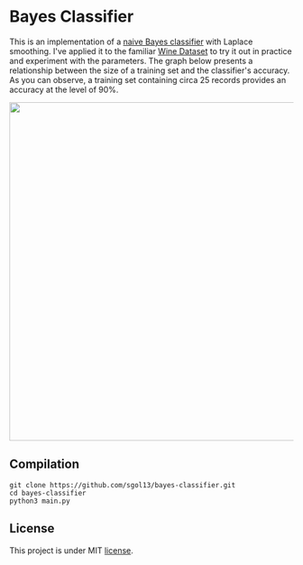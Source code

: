 # Bayes Classifier

This is an implementation of a [naive Bayes classifier](https://en.wikipedia.org/wiki/Naive_Bayes_classifier) with Laplace smoothing. I've applied it to the familiar [Wine Dataset](http://archive.ics.uci.edu/ml/datasets/Wine) to try it out in practice and experiment with the parameters. The graph below presents a relationship between the size of a training set and the classifier's accuracy. As you can observe, a training set containing circa 25 records provides an accuracy at the level of 90%.

<img src="https://i.postimg.cc/hjvJgx6T/chart.png" width="600">


## Compilation
```
git clone https://github.com/sgol13/bayes-classifier.git
cd bayes-classifier
python3 main.py
```

## License
This project is under MIT [license](LICENSE).
